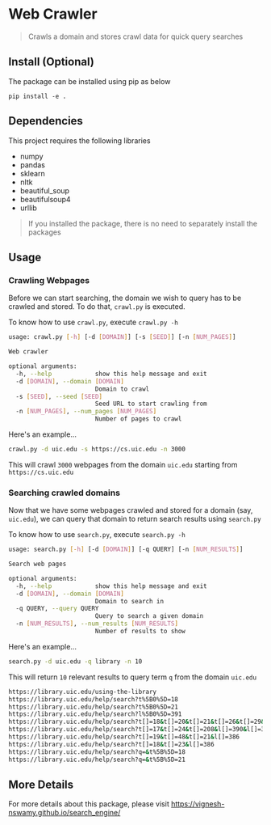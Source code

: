# Web Crawler
> Crawls a domain and stores crawl data for quick query searches


## Install (Optional)

The package can be installed using pip as below

`pip install -e .`

## Dependencies

This project requires the following libraries
- numpy
- pandas
- sklearn
- nltk
- beautiful_soup
- beautifulsoup4
- urllib

> If you installed the package, there is no need to separately install the packages

## Usage

### Crawling Webpages

Before we can start searching, the domain we wish to query has to be crawled and stored. To do that, `crawl.py` is executed.

To know how to use `crawl.py`, execute `crawl.py -h`

```bash
usage: crawl.py [-h] [-d [DOMAIN]] [-s [SEED]] [-n [NUM_PAGES]]

Web crawler

optional arguments:
  -h, --help            show this help message and exit
  -d [DOMAIN], --domain [DOMAIN]
                        Domain to crawl
  -s [SEED], --seed [SEED]
                        Seed URL to start crawling from
  -n [NUM_PAGES], --num_pages [NUM_PAGES]
                        Number of pages to crawl
```

Here's an example...

```bash
crawl.py -d uic.edu -s https://cs.uic.edu -n 3000
```
This will crawl `3000` webpages from the domain `uic.edu` starting from `https://cs.uic.edu`

### Searching crawled domains

Now that we have some webpages crawled and stored for a domain (say, `uic.edu`), we can query that domain to return search results using `search.py`

To know how to use `search.py`, execute `search.py -h`

```bash
usage: search.py [-h] [-d [DOMAIN]] [-q QUERY] [-n [NUM_RESULTS]]

Search web pages

optional arguments:
  -h, --help            show this help message and exit
  -d [DOMAIN], --domain [DOMAIN]
                        Domain to search in
  -q QUERY, --query QUERY
                        Query to search a given domain
  -n [NUM_RESULTS], --num_results [NUM_RESULTS]
                        Number of results to show
```

Here's an example...

```bash
search.py -d uic.edu -q library -n 10
```
This will return `10` relevant results to query term `q` from the domain `uic.edu`

```bash
https://library.uic.edu/using-the-library
https://library.uic.edu/help/search?t%5B0%5D=18
https://library.uic.edu/help/search?t%5B0%5D=21
https://library.uic.edu/help/search?l%5B0%5D=391
https://library.uic.edu/help/search?t[]=18&t[]=20&t[]=21&t[]=26&t[]=29&;
https://library.uic.edu/help/search?t[]=17&t[]=24&t[]=208&l[]=390&l[]=388&l[]=389&l[]=391&l[]=386
https://library.uic.edu/help/search?t[]=19&t[]=48&t[]=21&l[]=386
https://library.uic.edu/help/search?t[]=18&t[]=23&l[]=386
https://library.uic.edu/help/search?q=&t%5B%5D=18
https://library.uic.edu/help/search?q=&t%5B%5D=21
```

## More Details

For more details about this package, please visit https://vignesh-nswamy.github.io/search_engine/
